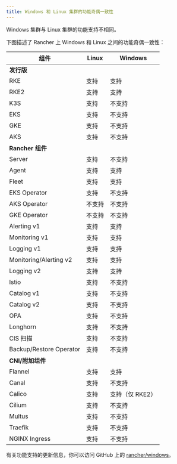 ```yaml
---
title: Windows 和 Linux 集群的功能奇偶一致性
---
```


Windows 集群与 Linux 集群的功能支持不相同。

下图描述了 Rancher 上 Windows 和 Linux 之间的功能奇偶一致性：

| **组件** | **Linux** | **Windows** |
--- | --- | ---
| **发行版** |  |
| RKE | 支持 | 支持 |
| RKE2 | 支持 | 支持 |
| K3S | 支持 | 不支持 |
| EKS | 支持 | 不支持 |
| GKE | 支持 | 不支持 |
| AKS | 支持 | 不支持 |
| **Rancher 组件** |  |
| Server | 支持 | 不支持 |
| Agent | 支持 | 支持 |
| Fleet | 支持 | 支持 |
| EKS Operator | 支持 | 不支持 |
| AKS Operator | 不支持 | 不支持 |
| GKE Operator | 不支持 | 不支持 |
| Alerting v1 | 支持 | 支持 |
| Monitoring v1 | 支持 | 支持 |
| Logging v1 | 支持 | 支持 |
| Monitoring/Alerting v2 | 支持 | 支持 |
| Logging v2 | 支持 | 支持 |
| Istio | 支持 | 不支持 |
| Catalog v1 | 支持 | 不支持 |
| Catalog v2 | 支持 | 不支持 |
| OPA | 支持 | 不支持 |
| Longhorn | 支持 | 不支持 |
| CIS 扫描 | 支持 | 不支持 |
| Backup/Restore Operator | 支持 | 不支持 |
| **CNI/附加组件** |  |
| Flannel | 支持 | 支持 |
| Canal | 支持 | 不支持 |
| Calico | 支持 | 支持（仅 RKE2） |
| Cilium | 支持 | 不支持 |
| Multus | 支持 | 不支持 |
| Traefik | 支持 | 不支持 |
| NGINX Ingress | 支持 | 不支持 |

有关功能支持的更新信息，你可以访问 GitHub 上的 [rancher/windows](https://github.com/rancher/windows)。
